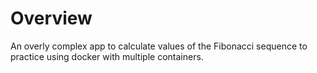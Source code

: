 # Overview

An overly complex app to calculate values of the Fibonacci sequence to practice using docker with multiple containers.
